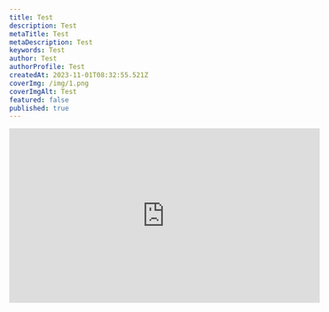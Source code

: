 ```yaml
---
title: Test
description: Test
metaTitle: Test
metaDescription: Test
keywords: Test
author: Test
authorProfile: Test
createdAt: 2023-11-01T08:32:55.521Z
coverImg: /img/1.png
coverImgAlt: Test
featured: false
published: true
---
```

<iframe width="560" height="315" src="https://www.youtube.com/embed/Egi5W3Outh0?si=q8SLD0wJ9aX7YlsX" title="YouTube video player" frameborder="0" allow="accelerometer; autoplay; clipboard-write; encrypted-media; gyroscope; picture-in-picture; web-share" allowfullscreen></iframe>